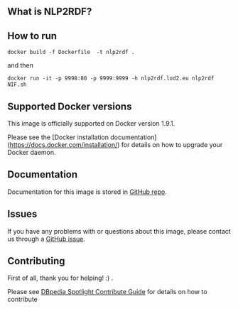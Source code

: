 ## What is NLP2RDF?


## How to run

``docker build -f Dockerfile  -t nlp2rdf .``

and then

``docker run -it -p 9998:80 -p 9999:9999 -h nlp2rdf.lod2.eu nlp2rdf NIF.sh``

## Supported Docker versions
This image is officially supported on Docker version 1.9.1.

Please see the [Docker installation documentation] (https://docs.docker.com/installation/) for details on how to upgrade your Docker daemon.

## Documentation

Documentation for this image is stored in [GitHub repo](http://www.google.com).

## Issues
If you have any problems with or questions about this image, please contact us through a [GitHub issue](http://github.com/NLP2RDF/software/issues).


## Contributing

First of all, thank you for helping! :) .

Please see [DBpedia Spotlight Contribute Guide](https://github.com/dbpedia-spotlight/dbpedia-spotlight/wiki/Contributing) for details on how to contribute
